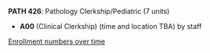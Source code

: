 **PATH 426**: Pathology Clerkship/Pediatric (7 units)

- **A00** (Clinical Clerkship) (time and location TBA) by staff

[Enrollment numbers over time](./PATH426.tsv)
